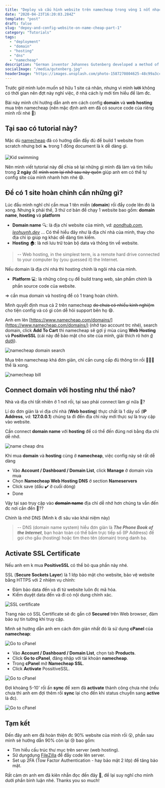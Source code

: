 ```yaml
---
title: "Deploy và cấu hình website trên namecheap trong vòng 1 nốt nhạc [Part 1]"
date: "2020-04-23T16:20:03.284Z"
template: "post"
draft: false
slug: "depoy-and-config-website-on-name-cheap-part-1"
category: "Tutorials"
tags:
  - "deployment"
  - "domain"
  - "hosting"
  - "dns"
  - "namecheap"
description: "German inventor Johannes Gutenberg developed a method of movable type and used it to create one of the western world’s first major printed books, the “Forty–Two–Line” Bible."
socialImage: "/media/gutenberg.jpg"
headerImage: "https://images.unsplash.com/photo-1587270804625-48c99a3cc707?ixlib=rb-1.2.1&ixid=eyJhcHBfaWQiOjEyMDd9&auto=format&fit=crop&w=2550&q=80"
---
```


Trước giờ mình luôn muốn sở hữu 1 site cá nhân, nhưng vì mình ~~lười~~ không có thời gian nên đợt này nghỉ việc, ở nhà cách ly mới tìm hiểu để làm đc.

Bài này mình chỉ hướng dẫn anh em cách config **domain** và **web hosting** mua trên namecheap (nên mặc định anh em đã có source code của riêng mình rồi nhé 🗿)

## Tại sao có tutorial này?

Mặc dù [namecheap](https://www.namecheap.com/resource-center/tutorials/building-your-first-website/) đã có hướng dẫn đầy đủ để build 1 website from scratch nhưng bơi 🏊 trong 1 đống document là k dễ dàng gì.

![Kid swimming](/media/swim.gif)

Nên mình viết tutorial này để chia sẻ lại những gì mình đã làm và tìm hiểu trong **2 ngày** để ~~mình xem lại nhỡ sau này quên~~ giúp anh em có thể tự config site của mình nhanh hơn nhé 😄.

## Để có 1 site hoàn chỉnh cần những gì?

Lúc đầu mình nghĩ chỉ cần mua 1 tên miền (**domain**) rồi đẩy code lên đó là xong. Nhưng k phải thế, 3 thứ cơ bản để chạy 1 website bao gồm: **domain name**, **hosting** và **platform** 
- **Domain name** 🔍: là địa chỉ website của mình, vd: *[pondhub.com](http://www.thepondhub.com/)*, *[leohuynh.dev](https://leohuynh.dev)* ... Có thể hiểu đây như là địa chỉ nhà của mình, thay cho địa chỉ ip giúp ng khác dễ dàng tìm kiếm.
- **Hosting** 🏠: là nơi lưu trữ toàn bộ data và thông tin về website.
> -- Web hosting, in the simplest term, is a remote hard drive connected to your computer by (you guessed it) the Internet.

Nếu domain là địa chỉ nhà thì hosting chính là ngôi nhà của mình.
- **Platform** 💻: là những công cụ để build trang web, sản phẩm chính là phần source code của website.

=> cần mua domain và hosting để có 1 trang hoàn chỉnh.

Mình quyết định mua cả 2 trên namecheap ~~do chưa có nhiều kinh nghiệm~~ cho tiện config và có gì còn dễ hỏi support bên họ 😄.

Anh em lên [https://www.namecheap.com/domains/](https://www.namecheap.com/domains/) (nhớ tạo account trc nhé), search domain, click **Add To Cart** thì namecheap sẽ gợi ý mùa cùng **Web Hosting** và **PositiveSSL** (cái này để bảo mật cho site của mình, giải thích rõ hơn [ở dưới](#activate-ssl-certificate)).

![namecheap domain search](/media/namecheap1.png)

Mua trên namecheap khá đơn giản, chỉ cần cung cấp đủ thông tin rồi 💸💸💸 thế là xong.

![namecheap bill](/media/bill.png)

## Connect domain với hosting như thế nào?
Nhà và địa chỉ tất nhiên ở 1 nơi rồi, tại sao phải connect làm gì nữa 👀?

Lí do đơn giản là vì địa chỉ nhà (**Web hosting**) thực chất là 1 dãy số (**IP Address**, vd: **127.0.0.1**) chúng ta đi đến địa chỉ này mới thực sự là truy cập vào website.

Cần connect **domain name** với **hosting** để có thể đến đúng nơi bằng địa chỉ dễ nhớ.

![name cheap dns](/media/dns.jpg)

Khi mua **domain** và **hosting** cùng ở **namecheap**, việc config này sẽ rất dễ dàng
- Vào **Account / Dashboard / Domain List**, click **Manage** ở domain vừa mua
- Chọn **Namecheap Web Hosting DNS** ở section **Nameservers**
- Click save (dấu ✔️ ở cuối dòng)
- Done

Vậy tại sao truy cập vào ~~**domain name**~~ địa chỉ dễ nhớ hơn chúng ta vẫn đến đc nơi cần đến 👀??

Chính là nhờ DNS (Mình k đi sâu vào khái niệm này)
> -- DNS (domain name system) hiểu đơn giản là ***The Phone Book of the Internet***, bạn hoàn toàn có thể bấm trực tiếp số (IP Address) để gọi cho gấu (hosting) hoặc tìm theo tên (domain) trong danh bạ.

## Activate SSL Certificate
Nếu anh em k mua **PositiveSSL** có thể bỏ qua phần này nhé.

SSL (**Secure Sockets Layer**) là 1 lớp bảo mật cho website, bảo vệ website bằng HTTPS với 2 nhiệm vụ chính:
- Đảm bảo data đến và đi từ website luôn đc mã hóa.
- Kiểm duyệt data đến và đi có nội dung chính xác.

![SSL certificate](/media/https.png)

Trang nào có SSL Certificate sẽ đc gắn cờ **Secured** trên Web browser, đảm bảo sự tin tưởng khi truy cập.

Mình sẽ hướng dẫn anh em cách đơn giản nhất đó là sử dụng **cPanel** của **namecheap**:

![Go to cPanel](/media/cpanel.png)

- Vào **Account / Dashboard / Domain List**, chọn tab **Products**.
- Click **Go to cPanel**, đăng nhập với tài khoản **namecheap**.
- Trong **cPanel** mở **Namecheap SSL**.
- Click **Activate** PossitiveSSL.

![Go to cPanel](/media/cpanel2.png)

Đợi khoảng 5-10' rồi ấn **sync** để xem đã **activate** thành công chưa nhé (nếu chưa thì anh em đợi thêm rồi **sync** lại cho đến khi status chuyển sang **active** là đc).

![Go to cPanel](/media/cpanel3.png)

## Tạm kết
Đến đây anh em đã hoàn thiện đc 90% website của mình rồi 😮, phần sau mình sẽ hướng dẫn 90% còn lại 😢 bao gồm:
- Tìm hiểu cấu trúc thư mục trên server (web hosting).
- Sử dụngdụng [FileZilla](https://filezilla-project.org/) để đẩy code lên server.
- Set up 2FA (Tow Factor Authentication - hay bảo mật 2 lớp) để tăng bảo mật.

Rất cảm ơn anh em đã kiên nhẫn đọc đến đây 🙏, để lại suy nghĩ cho mình dưới phần bình luận nhé. Thanks you so much!
